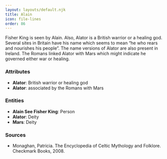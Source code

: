 ```yaml
---
layout: layouts/default.njk
title: Alain
icon: file-lines
order: 86
---
```

Fisher King is seen by Alain. Also, Alator is a British warrior or a healing god. Several sites in Britain have his name which seems to mean “he who rears and nourishes his people”. The name versions of Alator are also present in Ireland. The Romans linked Alator with Mars which might indicate he governed either war or healing.

### Attributes

- **Alator**: British warrior or healing god
- **Alator**: associated by the Romans with Mars

### Entities

- **Alain See Fisher King**: Person
- **Alator**: Deity
- **Mars**: Deity

### Sources

- Monaghan, Patricia. The Encyclopedia of Celtic Mythology and Folklore. Checkmark Books, 2008.


